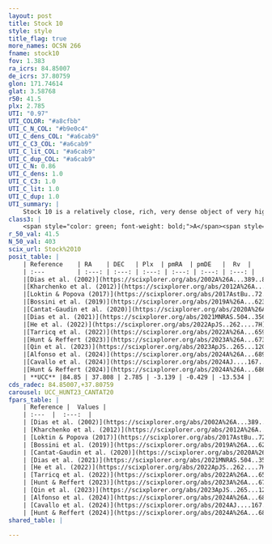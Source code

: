 ```yaml
---
layout: post
title: Stock 10
style: style
title_flag: true
more_names: OCSN 266
fname: stock10
fov: 1.383
ra_icrs: 84.85007
de_icrs: 37.80759
glon: 171.74614
glat: 3.58768
r50: 41.5
plx: 2.785
UTI: "0.97"
UTI_COLOR: "#a8cfbb"
UTI_C_N_COL: "#b9e0c4"
UTI_C_dens_COL: "#a6cab9"
UTI_C_C3_COL: "#a6cab9"
UTI_C_lit_COL: "#a6cab9"
UTI_C_dup_COL: "#a6cab9"
UTI_C_N: 0.86
UTI_C_dens: 1.0
UTI_C_C3: 1.0
UTI_C_lit: 1.0
UTI_C_dup: 1.0
UTI_summary: |
    Stock 10 is a relatively close, rich, very dense object of very high C3 quality. It is very well-studied in the literature.
class3: |
    <span style="color: green; font-weight: bold;">A</span><span style="color: green; font-weight: bold;">A</span>
r_50_val: 41.5
N_50_val: 403
scix_url: Stock%2010
posit_table: |
    | Reference    | RA    | DEC   | Plx  | pmRA  | pmDE   |  Rv  |
    | :---         | :---: | :---: | :---: | :---: | :---: | :---: |
    |[Dias et al. (2002)](https://scixplorer.org/abs/2002A%26A...389..871D) | 84.75 | 37.933 | -- | -1.49 | -4.44 | -8.16 |
    |[Kharchenko et al. (2012)](https://scixplorer.org/abs/2012A%26A...543A.156K) | 84.81 | 37.805 | -- | -1.18 | -2.0 | -- |
    |[Loktin & Popova (2017)](https://scixplorer.org/abs/2017AstBu..72..257L) | 84.75 | 37.934 | -- | -1.49 | -4.44 | -8.16 |
    |[Bossini et al. (2019)](https://scixplorer.org/abs/2019A%26A...623A.108B) | 84.808 | 37.85 | -- | -- | -- | -- |
    |[Cantat-Gaudin et al. (2020)](https://scixplorer.org/abs/2020A%26A...640A...1C) | 84.808 | 37.85 | 2.759 | -3.114 | -0.464 | -- |
    |[Dias et al. (2021)](https://scixplorer.org/abs/2021MNRAS.504..356D) | 84.835 | 37.86 | 2.748 | -3.153 | -0.476 | -12.592 |
    |[He et al. (2022)](https://scixplorer.org/abs/2022ApJS..262....7H) | 84.855 | 37.854 | 2.795 | -3.155 | -0.417 | -- |
    |[Tarricq et al. (2022)](https://scixplorer.org/abs/2022A%26A...659A..59T) | 84.693 | 37.692 | 2.789 | -3.155 | -0.417 | -- |
    |[Hunt & Reffert (2023)](https://scixplorer.org/abs/2023A%26A...673A.114H) | 84.742 | 37.808 | 2.794 | -3.15 | -0.428 | -12.7 |
    |[Qin et al. (2023)](https://scixplorer.org/abs/2023ApJS..265...12Q) | 84.88 | 37.78 | 2.8 | -3.16 | -0.43 | -13.58 |
    |[Alfonso et al. (2024)](https://scixplorer.org/abs/2024A%26A...689A..18A) | 84.841 | 37.793 | 2.759 | -3.153 | -0.424 | -- |
    |[Cavallo et al. (2024)](https://scixplorer.org/abs/2024AJ....167...12C) | 84.907 | 37.75 | 2.8 | -- | -- | -- |
    |[Hunt & Reffert (2024)](https://scixplorer.org/abs/2024A%26A...686A..42H) | 84.742 | 37.808 | 2.794 | -3.15 | -0.428 | -12.7 |
    | **UCC** |84.85 | 37.808 | 2.785 | -3.139 | -0.429 | -13.534 | 
cds_radec: 84.85007,+37.80759
carousel: UCC_HUNT23_CANTAT20
fpars_table: |
    | Reference |  Values |
    | :---  |  :---:  |
    | [Dias et al. (2002)](https://scixplorer.org/abs/2002A%26A...389..871D) | `E(B-V)=0.07, Dist=380.0, Age=7.9` |
    | [Kharchenko et al. (2012)](https://scixplorer.org/abs/2012A%26A...543A.156K) | `e_bv=0.079, distance=500, log_age=8.42` |
    | [Loktin & Popova (2017)](https://scixplorer.org/abs/2017AstBu..72..257L) | `E(B-V)=0.07, Dmod=7.91, logt=7.9` |
    | [Bossini et al. (2019)](https://scixplorer.org/abs/2019A%26A...623A.108B) | `AV=0.255, Dist=7.574, logA=8.06, Fe/H=0.0` |
    | [Cantat-Gaudin et al. (2020)](https://scixplorer.org/abs/2020A%26A...640A...1C) | `AVNN=0.44, DMNN=7.86, AgeNN=7.91` |
    | [Dias et al. (2021)](https://scixplorer.org/abs/2021MNRAS.504..356D) | `Av=0.467, Dist=359, logage=8.367, [Fe/H]=-0.004` |
    | [He et al. (2022)](https://scixplorer.org/abs/2022ApJS..262....7H) | `A0=0.5, logAge=7.9` |
    | [Tarricq et al. (2022)](https://scixplorer.org/abs/2022A%26A...659A..59T) | `Dist=369, logAgeNN=7.92` |
    | [Hunt & Reffert (2023)](https://scixplorer.org/abs/2023A%26A...673A.114H) | `AV50=0.286, diffAV50=0.888, MOD50=7.669, logAge50=8.129` |
    | [Qin et al. (2023)](https://scixplorer.org/abs/2023ApJS..265...12Q) | `E(B-V)=0.16, m-M=8.11, logt=7.95` |
    | [Alfonso et al. (2024)](https://scixplorer.org/abs/2024A%26A...689A..18A) | `AV=0.43927, MOD=7.86012, logAge=7.92451, Z=-0.0043` |
    | [Cavallo et al. (2024)](https://scixplorer.org/abs/2024AJ....167...12C) | `AV50=0.77, dMod50=7.82, logAge50=7.87, [Fe/H]50=0.0` |
    | [Hunt & Reffert (2024)](https://scixplorer.org/abs/2024A%26A...686A..42H) | `MassJ=328.581` |
shared_table: |
    
---
```

